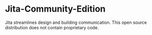 # Jita-Community-Edition
Jita streamlines design and building communication. This open source distribution does not contain proprietary code.
